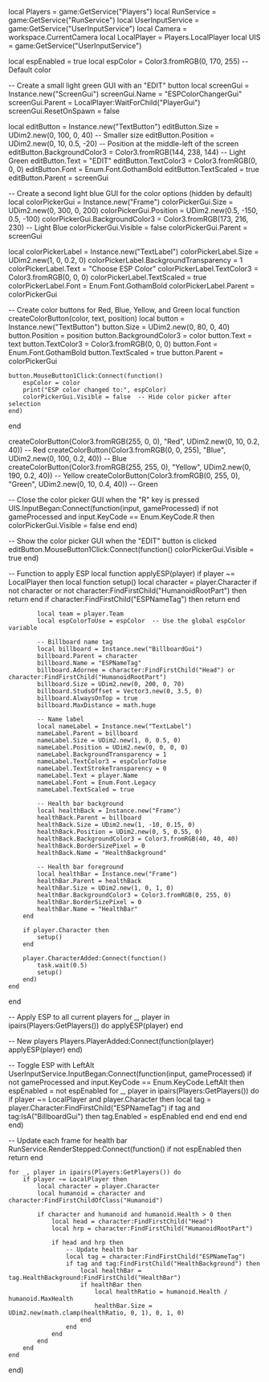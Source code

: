local Players = game:GetService("Players")
local RunService = game:GetService("RunService")
local UserInputService = game:GetService("UserInputService")
local Camera = workspace.CurrentCamera
local LocalPlayer = Players.LocalPlayer
local UIS = game:GetService("UserInputService")

local espEnabled = true
local espColor = Color3.fromRGB(0, 170, 255)  -- Default color

-- Create a small light green GUI with an "EDIT" button
local screenGui = Instance.new("ScreenGui")
screenGui.Name = "ESPColorChangerGui"
screenGui.Parent = LocalPlayer:WaitForChild("PlayerGui")
screenGui.ResetOnSpawn = false

local editButton = Instance.new("TextButton")
editButton.Size = UDim2.new(0, 100, 0, 40)  -- Smaller size
editButton.Position = UDim2.new(0, 10, 0.5, -20)  -- Position at the middle-left of the screen
editButton.BackgroundColor3 = Color3.fromRGB(144, 238, 144)  -- Light Green
editButton.Text = "EDIT"
editButton.TextColor3 = Color3.fromRGB(0, 0, 0)
editButton.Font = Enum.Font.GothamBold
editButton.TextScaled = true
editButton.Parent = screenGui

-- Create a second light blue GUI for the color options (hidden by default)
local colorPickerGui = Instance.new("Frame")
colorPickerGui.Size = UDim2.new(0, 300, 0, 200)
colorPickerGui.Position = UDim2.new(0.5, -150, 0.5, -100)
colorPickerGui.BackgroundColor3 = Color3.fromRGB(173, 216, 230)  -- Light Blue
colorPickerGui.Visible = false
colorPickerGui.Parent = screenGui

local colorPickerLabel = Instance.new("TextLabel")
colorPickerLabel.Size = UDim2.new(1, 0, 0.2, 0)
colorPickerLabel.BackgroundTransparency = 1
colorPickerLabel.Text = "Choose ESP Color"
colorPickerLabel.TextColor3 = Color3.fromRGB(0, 0, 0)
colorPickerLabel.TextScaled = true
colorPickerLabel.Font = Enum.Font.GothamBold
colorPickerLabel.Parent = colorPickerGui

-- Create color buttons for Red, Blue, Yellow, and Green
local function createColorButton(color, text, position)
    local button = Instance.new("TextButton")
    button.Size = UDim2.new(0, 80, 0, 40)
    button.Position = position
    button.BackgroundColor3 = color
    button.Text = text
    button.TextColor3 = Color3.fromRGB(0, 0, 0)
    button.Font = Enum.Font.GothamBold
    button.TextScaled = true
    button.Parent = colorPickerGui

    button.MouseButton1Click:Connect(function()
        espColor = color
        print("ESP color changed to:", espColor)
        colorPickerGui.Visible = false  -- Hide color picker after selection
    end)
end

createColorButton(Color3.fromRGB(255, 0, 0), "Red", UDim2.new(0, 10, 0.2, 40))  -- Red
createColorButton(Color3.fromRGB(0, 0, 255), "Blue", UDim2.new(0, 100, 0.2, 40))  -- Blue
createColorButton(Color3.fromRGB(255, 255, 0), "Yellow", UDim2.new(0, 190, 0.2, 40))  -- Yellow
createColorButton(Color3.fromRGB(0, 255, 0), "Green", UDim2.new(0, 10, 0.4, 40))  -- Green

-- Close the color picker GUI when the "R" key is pressed
UIS.InputBegan:Connect(function(input, gameProcessed)
    if not gameProcessed and input.KeyCode == Enum.KeyCode.R then
        colorPickerGui.Visible = false
    end
end)

-- Show the color picker GUI when the "EDIT" button is clicked
editButton.MouseButton1Click:Connect(function()
    colorPickerGui.Visible = true
end)

-- Function to apply ESP
local function applyESP(player)
    if player ~= LocalPlayer then
        local function setup()
            local character = player.Character
            if not character or not character:FindFirstChild("HumanoidRootPart") then return end
            if character:FindFirstChild("ESPNameTag") then return end

            local team = player.Team
            local espColorToUse = espColor  -- Use the global espColor variable

            -- Billboard name tag
            local billboard = Instance.new("BillboardGui")
            billboard.Parent = character
            billboard.Name = "ESPNameTag"
            billboard.Adornee = character:FindFirstChild("Head") or character:FindFirstChild("HumanoidRootPart")
            billboard.Size = UDim2.new(0, 200, 0, 70)
            billboard.StudsOffset = Vector3.new(0, 3.5, 0)
            billboard.AlwaysOnTop = true
            billboard.MaxDistance = math.huge

            -- Name label
            local nameLabel = Instance.new("TextLabel")
            nameLabel.Parent = billboard
            nameLabel.Size = UDim2.new(1, 0, 0.5, 0)
            nameLabel.Position = UDim2.new(0, 0, 0, 0)
            nameLabel.BackgroundTransparency = 1
            nameLabel.TextColor3 = espColorToUse
            nameLabel.TextStrokeTransparency = 0
            nameLabel.Text = player.Name
            nameLabel.Font = Enum.Font.Legacy
            nameLabel.TextScaled = true

            -- Health bar background
            local healthBack = Instance.new("Frame")
            healthBack.Parent = billboard
            healthBack.Size = UDim2.new(1, -10, 0.15, 0)
            healthBack.Position = UDim2.new(0, 5, 0.55, 0)
            healthBack.BackgroundColor3 = Color3.fromRGB(40, 40, 40)
            healthBack.BorderSizePixel = 0
            healthBack.Name = "HealthBackground"

            -- Health bar foreground
            local healthBar = Instance.new("Frame")
            healthBar.Parent = healthBack
            healthBar.Size = UDim2.new(1, 0, 1, 0)
            healthBar.BackgroundColor3 = Color3.fromRGB(0, 255, 0)
            healthBar.BorderSizePixel = 0
            healthBar.Name = "HealthBar"
        end

        if player.Character then
            setup()
        end

        player.CharacterAdded:Connect(function()
            task.wait(0.5)
            setup()
        end)
    end
end

-- Apply ESP to all current players
for _, player in ipairs(Players:GetPlayers()) do
    applyESP(player)
end

-- New players
Players.PlayerAdded:Connect(function(player)
    applyESP(player)
end)

-- Toggle ESP with LeftAlt
UserInputService.InputBegan:Connect(function(input, gameProcessed)
    if not gameProcessed and input.KeyCode == Enum.KeyCode.LeftAlt then
        espEnabled = not espEnabled
        for _, player in ipairs(Players:GetPlayers()) do
            if player ~= LocalPlayer and player.Character then
                local tag = player.Character:FindFirstChild("ESPNameTag")
                if tag and tag:IsA("BillboardGui") then
                    tag.Enabled = espEnabled
                end
            end
        end
    end
end)

-- Update each frame for health bar
RunService.RenderStepped:Connect(function()
    if not espEnabled then return end

    for _, player in ipairs(Players:GetPlayers()) do
        if player ~= LocalPlayer then
            local character = player.Character
            local humanoid = character and character:FindFirstChildOfClass("Humanoid")

            if character and humanoid and humanoid.Health > 0 then
                local head = character:FindFirstChild("Head")
                local hrp = character:FindFirstChild("HumanoidRootPart")

                if head and hrp then
                    -- Update health bar
                    local tag = character:FindFirstChild("ESPNameTag")
                    if tag and tag:FindFirstChild("HealthBackground") then
                        local healthBar = tag.HealthBackground:FindFirstChild("HealthBar")
                        if healthBar then
                            local healthRatio = humanoid.Health / humanoid.MaxHealth
                            healthBar.Size = UDim2.new(math.clamp(healthRatio, 0, 1), 0, 1, 0)
                        end
                    end
                end
            end
        end
    end
end)
